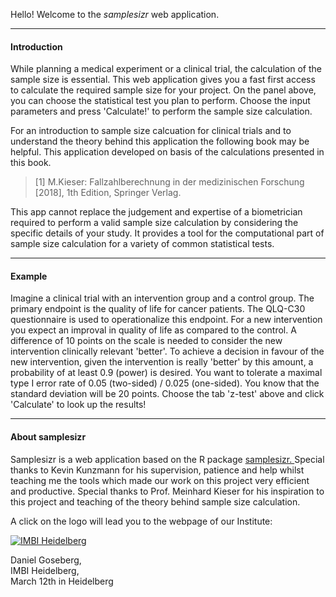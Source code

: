 Hello! Welcome to the *samplesizr* web application.
***

#### Introduction

While planning a medical experiment or a clinical trial, the calculation of the sample size is essential.
This web application gives you a fast first access to calculate the required sample
size for your project. 
On the panel above, you can choose the statistical test you plan to
perform. Choose the input parameters and press 'Calculate!' to perform the
sample size calculation.

For an introduction to sample size calcuation for clinical trials and
to understand the theory behind this application the following book may be helpful.
This application developed on basis of the calculations presented in this book.

> [1] M.Kieser: Fallzahlberechnung in der medizinischen Forschung [2018], 1th Edition,
Springer Verlag.

This app cannot replace the judgement and expertise of a biometrician 
required to perform a valid sample size calculation by considering the specific details of your study.
It provides a tool for the computational part of sample size calculation for a variety of common statistical tests.
***

#### Example

Imagine a clinical trial with an intervention group and a control group.
The primary endpoint is the quality of life for cancer patients. The QLQ-C30 questionnaire is used to operationalize this endpoint.
For a new intervention you expect an improval in quality of life as compared to the control.
A difference of 10 points on the scale is needed
to consider the new intervention clinically relevant 'better'.
To achieve a decision in favour of the new intervention, given the intervention is really
'better' by this amount, a probability of at least 0.9 (power) is desired.
You want to tolerate a maximal type I error rate of 0.05 (two-sided) / 0.025 (one-sided).
You know that the standard deviation will be 20 points.
Choose the tab 'z-test' above and click 'Calculate' to look up the results!
***

#### About samplesizr

Samplesizr is a web application based on the R package 
<a href="https://github.com/goseberg/samplesizr">
samplesizr.
</a> 
Special thanks to Kevin Kunzmann for his supervision, patience and help whilst 
teaching me the tools which made our work on this project very efficient and productive.
Special thanks to Prof. Meinhard Kieser for his inspiration to this project 
and teaching of the theory behind sample size calculation.

A click on the logo will lead you to the webpage of our Institute:

<a href="https://www.klinikum.uni-heidelberg.de/Homepage-Abteilung.7980.0.html">
  <img src="imbi.png" alt="IMBI Heidelberg">
</a>

Daniel Goseberg,  
IMBI Heidelberg,  
March 12th in Heidelberg